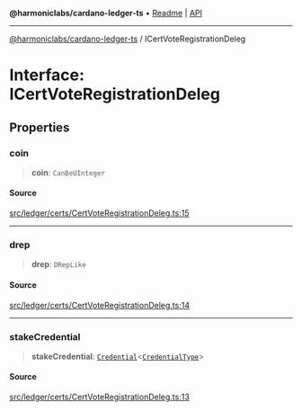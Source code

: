 **@harmoniclabs/cardano-ledger-ts** • [Readme](../README.md) \| [API](../globals.md)

***

[@harmoniclabs/cardano-ledger-ts](../README.md) / ICertVoteRegistrationDeleg

# Interface: ICertVoteRegistrationDeleg

## Properties

### coin

> **coin**: `CanBeUInteger`

#### Source

[src/ledger/certs/CertVoteRegistrationDeleg.ts:15](https://github.com/HarmonicLabs/cardano-ledger-ts/blob/d1659b0/src/ledger/certs/CertVoteRegistrationDeleg.ts#L15)

***

### drep

> **drep**: `DRepLike`

#### Source

[src/ledger/certs/CertVoteRegistrationDeleg.ts:14](https://github.com/HarmonicLabs/cardano-ledger-ts/blob/d1659b0/src/ledger/certs/CertVoteRegistrationDeleg.ts#L14)

***

### stakeCredential

> **stakeCredential**: [`Credential`](../classes/Credential.md)\<[`CredentialType`](../enumerations/CredentialType.md)\>

#### Source

[src/ledger/certs/CertVoteRegistrationDeleg.ts:13](https://github.com/HarmonicLabs/cardano-ledger-ts/blob/d1659b0/src/ledger/certs/CertVoteRegistrationDeleg.ts#L13)
